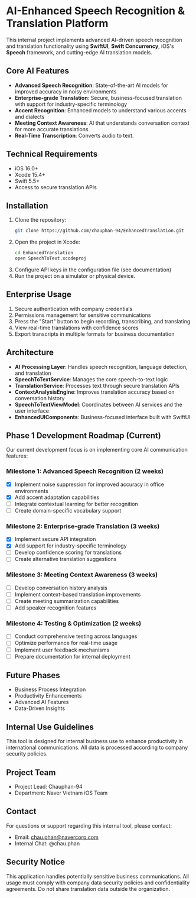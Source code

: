 # AI-Enhanced Speech Recognition & Translation Platform

This internal project implements advanced AI-driven speech recognition and translation functionality using **SwiftUI**, **Swift Concurrency**, iOS's **Speech** framework, and cutting-edge AI translation models.

## Core AI Features

- **Advanced Speech Recognition**: State-of-the-art AI models for improved accuracy in noisy environments
- **Enterprise-grade Translation**: Secure, business-focused translation with support for industry-specific terminology
- **Accent Recognition**: Enhanced models to understand various accents and dialects
- **Meeting Context Awareness**: AI that understands conversation context for more accurate translations
- **Real-Time Transcription**: Converts audio to text.
## Technical Requirements

- iOS 16.0+
- Xcode 15.4+
- Swift 5.5+
- Access to secure translation APIs

## Installation

1. Clone the repository:
   ```bash
   git clone https://github.com/chauphan-94/EnhancedTranslation.git
   ```
2. Open the project in Xcode:
   ```bash
   cd EnhancedTranslation
   open SpeechToText.xcodeproj
   ```
3. Configure API keys in the configuration file (see documentation)
4. Run the project on a simulator or physical device.

## Enterprise Usage

1. Secure authentication with company credentials
2. Permissions management for sensitive communications
3. Press the "Start" button to begin recording, transcribing, and translating
4. View real-time translations with confidence scores
5. Export transcripts in multiple formats for business documentation

## Architecture

- **AI Processing Layer**: Handles speech recognition, language detection, and translation
- **SpeechToTextService**: Manages the core speech-to-text logic
- **TranslationService**: Processes text through secure translation APIs
- **ContextAnalysisEngine**: Improves translation accuracy based on conversation history
- **SpeechToTextViewModel**: Coordinates between AI services and the user interface
- **EnhancedUIComponents**: Business-focused interface built with SwiftUI

## Phase 1 Development Roadmap (Current)

Our current development focus is on implementing core AI communication features:

### Milestone 1: Advanced Speech Recognition (2 weeks)
- [x] Implement noise suppression for improved accuracy in office environments
- [x] Add accent adaptation capabilities
- [ ] Integrate contextual learning for better recognition
- [ ] Create domain-specific vocabulary support

### Milestone 2: Enterprise-grade Translation (3 weeks)
- [x] Implement secure API integration
- [x] Add support for industry-specific terminology
- [ ] Develop confidence scoring for translations
- [ ] Create alternative translation suggestions

### Milestone 3: Meeting Context Awareness (3 weeks)
- [ ] Develop conversation history analysis
- [ ] Implement context-based translation improvements
- [ ] Create meeting summarization capabilities
- [ ] Add speaker recognition features

### Milestone 4: Testing & Optimization (2 weeks)
- [ ] Conduct comprehensive testing across languages
- [ ] Optimize performance for real-time usage
- [ ] Implement user feedback mechanisms
- [ ] Prepare documentation for internal deployment

## Future Phases
- Business Process Integration
- Productivity Enhancements
- Advanced AI Features
- Data-Driven Insights

## Internal Use Guidelines

This tool is designed for internal business use to enhance productivity in international communications. All data is processed according to company security policies.

## Project Team

- Project Lead: Chauphan-94
- Department: Naver Vietnam iOS Team

## Contact

For questions or support regarding this internal tool, please contact:

- Email: chau.phan@navercorp.com
- Internal Chat: @chau.phan

## Security Notice

This application handles potentially sensitive business communications. All usage must comply with company data security policies and confidentiality agreements. Do not share translation data outside the organization.
